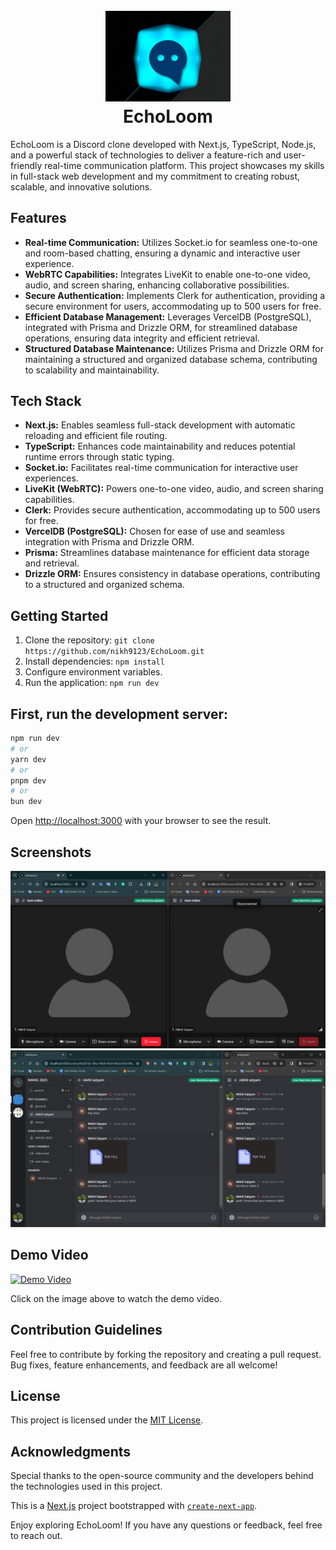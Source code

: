 <h1 align="center">
  <br>
  <a href="https://github.com/Nikh9123/EchoLoom"><img src="./public/4574dc67-1be3-4b0e-aacd-fb3f59ee87c8.gif" alt="EchoLoom" width="200"></a>
  <br>
  EchoLoom
  <br>
</h1>

EchoLoom is a Discord clone developed with Next.js, TypeScript, Node.js, and a powerful stack of technologies to deliver a feature-rich and user-friendly real-time communication platform. This project showcases my skills in full-stack web development and my commitment to creating robust, scalable, and innovative solutions.



## Features

- **Real-time Communication:** Utilizes Socket.io for seamless one-to-one and room-based chatting, ensuring a dynamic and interactive user experience.
- **WebRTC Capabilities:** Integrates LiveKit to enable one-to-one video, audio, and screen sharing, enhancing collaborative possibilities.
- **Secure Authentication:** Implements Clerk for authentication, providing a secure environment for users, accommodating up to 500 users for free.
- **Efficient Database Management:** Leverages VercelDB (PostgreSQL), integrated with Prisma and Drizzle ORM, for streamlined database operations, ensuring data integrity and efficient retrieval.
- **Structured Database Maintenance:** Utilizes Prisma and Drizzle ORM for maintaining a structured and organized database schema, contributing to scalability and maintainability.

## Tech Stack

- **Next.js:** Enables seamless full-stack development with automatic reloading and efficient file routing.
- **TypeScript:** Enhances code maintainability and reduces potential runtime errors through static typing.
- **Socket.io:** Facilitates real-time communication for interactive user experiences.
- **LiveKit (WebRTC):** Powers one-to-one video, audio, and screen sharing capabilities.
- **Clerk:** Provides secure authentication, accommodating up to 500 users for free.
- **VercelDB (PostgreSQL):** Chosen for ease of use and seamless integration with Prisma and Drizzle ORM.
- **Prisma:** Streamlines database maintenance for efficient data storage and retrieval.
- **Drizzle ORM:** Ensures consistency in database operations, contributing to a structured and organized schema.

## Getting Started

1. Clone the repository: `git clone https://github.com/nikh9123/EchoLoom.git`
2. Install dependencies: `npm install`
3. Configure environment variables.
4. Run the application: `npm run dev`


## First, run the development server:

```bash
npm run dev
# or
yarn dev
# or
pnpm dev
# or
bun dev
```

Open [http://localhost:3000](http://localhost:3000) with your browser to see the result.

## Screenshots
<img src ="./public/Screenshot 2023-12-26 215336.png">
<img src="./public/Screenshot 2023-12-27 001245.png">

## Demo Video
[![Demo Video](https://img.youtube.com/vi/L_2huCWT6SM/0.jpg)](https://youtu.be/L_2huCWT6SM)

Click on the image above to watch the demo video.


## Contribution Guidelines

Feel free to contribute by forking the repository and creating a pull request. Bug fixes, feature enhancements, and feedback are all welcome!

## License

This project is licensed under the [MIT License](LICENSE).

## Acknowledgments

Special thanks to the open-source community and the developers behind the technologies used in this project.

This is a [Next.js](https://nextjs.org/) project bootstrapped with [`create-next-app`](https://github.com/vercel/next.js/tree/canary/packages/create-next-app).

Enjoy exploring EchoLoom! If you have any questions or feedback, feel free to reach out.

